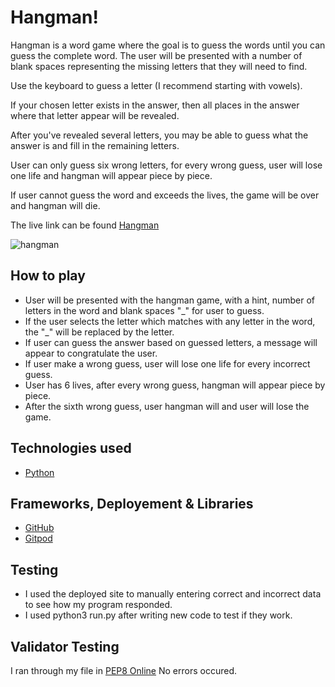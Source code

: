 # Hangman!
Hangman is a word game where the goal is to guess the words until you can guess the complete word. The user will be presented with a number of blank spaces representing the missing letters that they will need to find.

Use the keyboard to guess a letter (I recommend starting with vowels).

If your chosen letter exists in the answer, then all places in the answer where that letter appear will be revealed.

After you've revealed several letters, you may be able to guess what the answer is and fill in the remaining letters.

User can only guess six wrong letters, for every wrong guess, user will lose one life and hangman will appear piece by piece.

If user cannot guess the word and exceeds the lives, the game will be over and hangman will die.

The live link can be found [Hangman](https://hang-man22.herokuapp.com/)

![hangman](https://user-images.githubusercontent.com/93731898/155214445-28ca9e32-c1b7-46d1-a33c-6678e9b6cf4e.PNG)


## How to play

* User will be presented with the hangman game, with a hint, number of letters in the word and blank spaces "_" for user to guess.
* If the user selects the letter which matches with any letter in the word, the "_" will be replaced by the letter.
* If user can guess the answer based on guessed letters, a message will appear to congratulate the user.
* If user make a wrong guess, user will lose one life for every incorrect guess.
* User has 6 lives, after every wrong guess, hangman will appear piece by piece.
* After the sixth wrong guess, user hangman will and user will lose the game.

## Technologies used
* [Python](https://www.python.org/)

## Frameworks, Deployement & Libraries
* [GitHub](https://github.com/)
* [Gitpod](https://www.gitpod.io/)

## Testing
* I used the deployed site to manually entering correct and incorrect data to see how my program responded.
* I used python3 run.py after writing new code to test if they work.

## Validator Testing
I ran through my file in [PEP8 Online](http://pep8online.com/) No errors occured.
